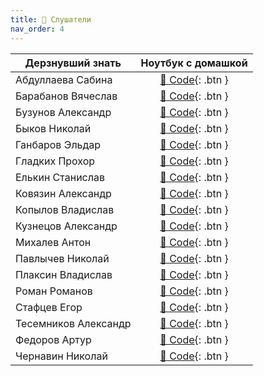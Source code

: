 ```yaml
---
title: 🧠 Слушатели
nav_order: 4
---
```


| Дерзнувший знать     | Ноутбук с домашкой |
|----------------------|:------------------:|
| Абдуллаева Сабина    | [🐍 Code](){: .btn } |
| Барабанов Вячеслав   | [🐍 Code](https://colab.research.google.com/drive/11dptqiDgoVizHOi3AOJX-wcpAOuIXjI0?authuser=1){: .btn } |
| Бузунов Александр    | [🐍 Code](){: .btn } |
| Быков Николай        | [🐍 Code](https://colab.research.google.com/drive/1h01bDwsUk4_SVn1Byo45Ni7pzCop4-MY?authuser=1){: .btn } |
| Ганбаров Эльдар      | [🐍 Code](https://colab.research.google.com/drive/1-COdwbpaKjEOFhQPKcV3LVUwoJZ54QZm?authuser=1){: .btn } |
| Гладких Прохор       | [🐍 Code](){: .btn } |
| Елькин Станислав     | [🐍 Code](){: .btn } |
| Ковязин Александр    | [🐍 Code](https://colab.research.google.com/drive/1lHL0p_FoHgUwQ7wyeECqeTdO2iMeLGUo?authuser=1){: .btn } |
| Копылов Владислав    | [🐍 Code](){: .btn } |
| Кузнецов Александр   | [🐍 Code](https://colab.research.google.com/drive/1CJ9vYqAOoIfoE11-S3ffO9i9K38JThJN?authuser=1){: .btn } |
| Михалев Антон        | [🐍 Code](https://colab.research.google.com/drive/1tVh2eX1GuTMg_uCX7ObPXFbOROD9Nf20?authuser=1){: .btn } |
| Павлычев Николай     | [🐍 Code](){: .btn } |
| Плаксин Владислав    | [🐍 Code](https://colab.research.google.com/drive/1Tqpu5V6LGxfRWm24lyMZfoxIvRUrdZpp?authuser=1){: .btn } |
| Роман Романов        | [🐍 Code](https://colab.research.google.com/drive/1lzjJhkNJmkhJb4Hk_XHTyn-4HCDa8MBx?authuser=1){: .btn } |
| Стафцев Егор         | [🐍 Code](https://colab.research.google.com/drive/1ZeggzTrUz5aH-ot_DzcR99sPUftDcaRh?authuser=1){: .btn } |
| Тесемников Александр | [🐍 Code](){: .btn } |
| Федоров Артур        | [🐍 Code](https://colab.research.google.com/drive/1u3PDltf2twKhGCgzNLbJqhgBX9jqN9mo?authuser=1){: .btn } |
| Чернавин Николай     | [🐍 Code](https://colab.research.google.com/drive/1ev7h7o36WwIfOPuGTK8jWBnWM7IF6z6Q?authuser=1){: .btn } |
